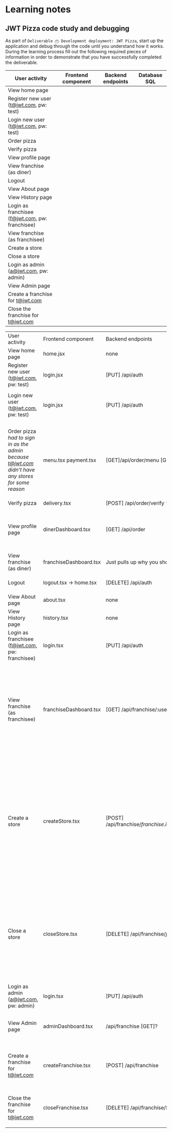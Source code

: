 # Learning notes

## JWT Pizza code study and debugging

As part of `Deliverable ⓵ Development deployment: JWT Pizza`, start up the application and debug through the code until you understand how it works. During the learning process fill out the following required pieces of information in order to demonstrate that you have successfully completed the deliverable.

| User activity                                       | Frontend component | Backend endpoints | Database SQL |
| --------------------------------------------------- | ------------------ | ----------------- | ------------ |
| View home page                                      |                    |                   |              |
| Register new user<br/>(t@jwt.com, pw: test)         |                    |                   |              |
| Login new user<br/>(t@jwt.com, pw: test)            |                    |                   |              |
| Order pizza                                         |                    |                   |              |
| Verify pizza                                        |                    |                   |              |
| View profile page                                   |                    |                   |              |
| View franchise<br/>(as diner)                       |                    |                   |              |
| Logout                                              |                    |                   |              |
| View About page                                     |                    |                   |              |
| View History page                                   |                    |                   |              |
| Login as franchisee<br/>(f@jwt.com, pw: franchisee) |                    |                   |              |
| View franchise<br/>(as franchisee)                  |                    |                   |              |
| Create a store                                      |                    |                   |              |
| Close a store                                       |                    |                   |              |
| Login as admin<br/>(a@jwt.com, pw: admin)           |                    |                   |              |
| View Admin page                                     |                    |                   |              |
| Create a franchise for t@jwt.com                    |                    |                   |              |
| Close the franchise for t@jwt.com                   |                    |                   |              |

<!-- Filled in table is below -->


|                                                                                                                 |                               |                                                                                         |                                                                                                                                                                                                                                                                                                                                                                                                                                                                                                                                                                                                                                           |
|-----------------------------------------------------------------------------------------------------------------|-------------------------------|-----------------------------------------------------------------------------------------|-------------------------------------------------------------------------------------------------------------------------------------------------------------------------------------------------------------------------------------------------------------------------------------------------------------------------------------------------------------------------------------------------------------------------------------------------------------------------------------------------------------------------------------------------------------------------------------------------------------------------------------------|
|   User activity                                                                                                 |   Frontend component          |   Backend endpoints                                                                     |   Database SQL                                                                                                                                                                                                                                                                                                                                                                                                                                                                                                                                                                                                                            |
|   View home page                                                                                                |   home.jsx                    |   none                                                                                  |   none                                                                                                                                                                                                                                                                                                                                                                                                                                                                                                                                                                                                                                    |
|   Register new user   (t@jwt.com, pw: test)                                                                     |   login.jsx                   |   [PUT] /api/auth                                                                       |   INSERT INTO user (name, email, password) VALUES (?, ?, ?)   INSERT INTO userRole (userId, role, objectId) VALUES (?, ?, ?)                                                                                                                                                                                                                                                                                                                                                                                                                                                                                                              |
|   Login new user   (t@jwt.com, pw: test)                                                                        |   login.jsx                   |   [PUT] /api/auth                                                                       |      `SELECT * FROM user WHERE email=?           `SELECT * FROM userRole WHERE userId=?`       database.js   `INSERT INTO auth (token, userId) VALUES (?, ?)`                                                                                                                                                                                                                                                                                                                                                                                                                                                                             |
|   Order pizza           *had to sign in as the admin because t@jwt.com didn’t have any stores for some reason*  |   menu.tsx       payment.tsx  |   [GET]/api/order/menu       [Get] /api/franchise       [POST] /api/order               |   `SELECT userId FROM auth WHERE token=?       `SELECT * FROM menu`       /api/franchise   `SELECT id, name FROM franchise`       `SELECT id, name FROM store WHERE franchiseId=?`       —---   /api/order   `INSERT INTO dinerOrder (dinerId, franchiseId, storeId, date) VALUES (?, ?, ?, now())`           `INSERT INTO orderItem (orderId, menuId, description, price) VALUES (?, ?, ?, ?)`                                                                                                                                                                                                                                           |
|   Verify pizza                                                                                                  |   delivery.tsx                |   [POST] /api/order/verify       **verifying with jwt                                   |                                                                                                                                                                                                                                                                                                                                                                                                                                                                                                                                                                                                                                           |
|   View profile page                                                                                             |   dinerDashboard.tsx          |   [GET]  /api/order                                                                     |   `SELECT userId FROM auth WHERE token=?`       `SELECT id, franchiseId, storeId, date FROM dinerOrder WHERE dinerId=? LIMIT ${offset},${config.db.listPerPage}`       `SELECT id, menuId, description, price FROM orderItem WHERE orderId=?`                                                                                                                                                                                                                                                                                                                                                                                             |
|   View franchise   (as diner)                                                                                   |   franchiseDashboard.tsx      |   Just pulls up why you should franchise                                                |   `SELECT userId FROM auth WHERE token=?`                                                                                                                                                                                                                                                                                                                                                                                                                                                                                                                                                                                                 |
|   Logout                                                                                                        |   logout.tsx   -> home.tsx    |   [DELETE] /api/auth                                                                    |   `SELECT userId FROM auth WHERE token=?`       DELETE FROM auth WHERE token=?                                                                                                                                                                                                                                                                                                                                                                                                                                                                                                                                                            |
|   View About page                                                                                               |   about.tsx                   |   none                                                                                  |                                                                                                                                                                                                                                                                                                                                                                                                                                                                                                                                                                                                                                           |
|   View History page                                                                                             |   history.tsx                 |   none                                                                                  |                                                                                                                                                                                                                                                                                                                                                                                                                                                                                                                                                                                                                                           |
|   Login as franchisee   (f@jwt.com, pw: franchisee)                                                             |   login.tsx                   |   [PUT] /api/auth                                                                       |   `SELECT * FROM user WHERE email=?`       `SELECT * FROM userRole WHERE userId=?`       `INSERT INTO auth (token, userId) VALUES (?, ?)`                                                                                                                                                                                                                                                                                                                                                                                                                                                                                                 |
|   View franchise   (as franchisee)                                                                              |   franchiseDashboard.tsx      |   [GET] /api/franchise/:userid                                                          |   `SELECT userId FROM auth WHERE token=?`       `SELECT objectId FROM userRole WHERE role='franchisee' AND userId=?`       `SELECT id, name FROM franchise WHERE id in (${franchiseIds.join(',')})`                       `SELECT u.id, u.name, u.email FROM userRole AS ur JOIN user AS u ON u.id=ur.userId WHERE ur.objectId=? AND ur.role='franchisee'`       `SELECT s.id, s.name, COALESCE(SUM(oi.price), 0) AS totalRevenue FROM dinerOrder AS do JOIN orderItem AS oi ON do.id=oi.orderId RIGHT JOIN store AS s ON s.id=do.storeId WHERE s.franchiseId=? GROUP BY s.id`                                                            |
|   Create a store                                                                                                |   createStore.tsx             |   [POST]    /api/franchise/${franchise.id}/store       [GET] /api/franchise/${user.id}  |   `SELECT userId FROM auth WHERE token=?       `SELECT u.id, u.name, u.email FROM userRole AS ur JOIN user AS u ON u.id=ur.userId WHERE ur.objectId=? AND ur.role='franchisee'`       `SELECT s.id, s.name, COALESCE(SUM(oi.price), 0) AS totalRevenue FROM dinerOrder AS do JOIN orderItem AS oi ON do.id=oi.orderId RIGHT JOIN store AS s ON s.id=do.storeId WHERE s.franchiseId=? GROUP BY s.id`           `INSERT INTO store (franchiseId, name) VALUES (?, ?)`           `SELECT objectId FROM userRole WHERE role='franchisee' AND userId=?`       `SELECT id, name FROM franchise WHERE id in (${franchiseIds.join(',')})`         |
|   Close a store                                                                                                 |   closeStore.tsx              |   [DELETE] /api/franchise/${franchise.id}/store/${store.id}                             |   `SELECT userId FROM auth WHERE token=?       `SELECT u.id, u.name, u.email FROM userRole AS ur JOIN user AS u ON u.id=ur.userId WHERE ur.objectId=? AND ur.role='franchisee'`       `SELECT s.id, s.name, COALESCE(SUM(oi.price), 0) AS totalRevenue FROM dinerOrder AS do JOIN orderItem AS oi ON do.id=oi.orderId RIGHT JOIN store AS s ON s.id=do.storeId WHERE s.franchiseId=? GROUP BY s.id`       `DELETE FROM store WHERE franchiseId=? AND id=?`                                                                                                                                                                                |
|   Login as admin   (a@jwt.com, pw: admin)                                                                       |   login.tsx                   |   [PUT] /api/auth                                                                       |   `SELECT * FROM user WHERE email=?`       `SELECT * FROM userRole WHERE userId=?`       `INSERT INTO auth (token, userId) VALUES (?, ?)`                                                                                                                                                                                                                                                                                                                                                                                                                                                                                                 |
|   View Admin page                                                                                               |   adminDashboard.tsx          |   /api/franchise   [GET]?                                                               |   `SELECT userId FROM auth WHERE token=?       `SELECT id, name FROM franchise`       `SELECT id, name FROM store WHERE franchiseId=?`                                                                                                                                                                                                                                                                                                                                                                                                                                                                                                    |
|   Create a franchise for t@jwt.com                                                                              |   createFranchise.tsx         |   [POST] /api/franchise                                                                 |   `SELECT userId FROM auth WHERE token=?       `SELECT id, name FROM user WHERE email=?`       `INSERT INTO franchise (name) VALUES (?)`       `INSERT INTO userRole (userId, role, objectId) VALUES (?, ?, ?)`                                                                                                                                                                                                                                                                                                                                                                                                                           |
|   Close the franchise for t@jwt.com                                                                             |   closeFranchise.tsx          |   [DELETE]    /api/franchise/${franchise.id}                                            |   `SELECT userId FROM auth WHERE token=?       `DELETE FROM store WHERE franchiseId=?`       `DELETE FROM userRole WHERE objectId=?`       `DELETE FROM franchise WHERE id=?`                                                                                                                                                                                                                                                                                                                                                                                                                                                             |